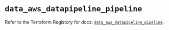# `data_aws_datapipeline_pipeline`

Refer to the Terraform Registory for docs: [`data_aws_datapipeline_pipeline`](https://registry.terraform.io/providers/hashicorp/aws/5.7.0/docs/data-sources/datapipeline_pipeline).
